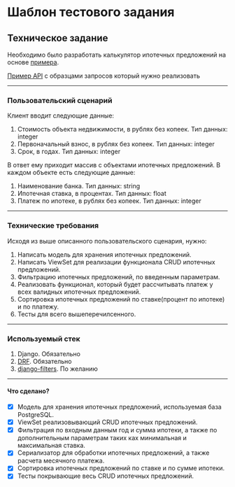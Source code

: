 # Шаблон тестового задания

## Техническое задание

Необходимо было разработать калькулятор ипотечных предложений на основе [примера](https://www.sravni.ru/ipoteka/?mortgagePurpose=1&creditAmount=11849421&initialAmount=1500000&mortgageTerm=120).

[Пример API](https://documenter.getpostman.com/view/6802079/UVeAvonG) c образцами запросов который нужно реализовать

----

### Пользовательский сценарий
Клиент вводит следующие данные:
1. Стоимость объекта недвижимости, в рублях без копеек. Тип данных: integer
2. Первоначальный взнос, в рублях без копеек. Тип данных: integer
3. Срок, в годах. Тип данных: integer

В ответ ему приходит массив с объектами ипотечных предложений. В каждом объекте есть следующие данные:
1. Наименование банка. Тип данных: string
2. Ипотечная ставка, в процентах. Тип данных: float
3. Платеж по ипотеке, в рублях без копеек.  Тип данных: integer

----

### Технические требования
Исходя из выше описанного пользовательского сценария, нужно:
1. Написать модель для хранения ипотечных предложений.
2. Написать ViewSet для реализации функционала CRUD ипотечных предложений.
3. Фильтрацию ипотечных предложений, по введенным параметрам.
4. Реализовать функционал, который будет рассчитывать платеж у всех валидных ипотечных предложений.
5. Сортировка ипотечных предложений по ставке(процент по ипотеке) и по платежу. 
6. Тесты для всего вышеперечилсенного.

----

### Используемый стек
1) Django. Обязательно
2) [DRF](https://www.django-rest-framework.org/). Обязательно
3) [django-filters](https://django-filter.readthedocs.io/en/stable/guide/usage.html). По желанию

----

#### Что сделано?

- [x] Модель для хранения ипотечных предложений, используемая база PostgreSQL.
- [x] ViewSet реализовывающий CRUD ипотечных предложений.
- [x] Фильтрация по входным данным год и сумма ипотеки, а также по дополнительным
параметрам таких ках минимальная и максимальная ставка.
- [x] Сериализатор для обработки ипотечных предложений, а также расчета месячного платежа.
- [x] Сортировка ипотечных предложений по ставке и по сумме ипотеки. 
- [x] Тесты покрывающие весь CRUD ипотечных предложений.
